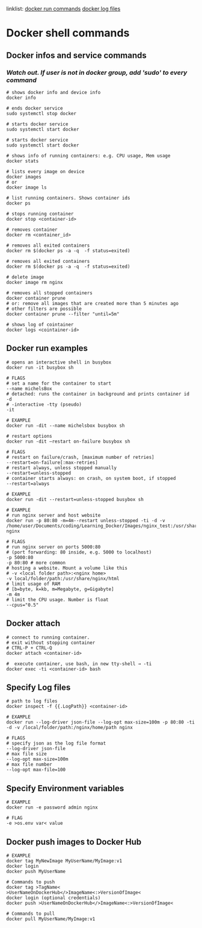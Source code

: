 linklist:
[docker run commands](#docker-run-examples)
[docker log files](#specify-log-files)

# Docker shell commands

## Docker infos and service commands

### _Watch out. If user is not in docker group, add 'sudo' to every command_

```console
# shows docker info and device info
docker info
```

```console
# ends docker service
sudo systemctl stop docker
```

```console
# starts docker service
sudo systemctl start docker
```

```console
# starts docker service
sudo systemctl start docker
```

```console
# shows info of running containers: e.g. CPU usage, Mem usage
docker stats
```

```console
# lists every image on device
docker images
# or
docker image ls
```

```console
# list running containers. Shows container ids
docker ps
```

```console
# stops running container
docker stop <container-id>
```

```console
# removes container
docker rm <container_id>
```

```console
# removes all exited containers
docker rm $(docker ps -a -q  -f status=exited)
```

```console
# removes all exited containers
docker rm $(docker ps -a -q  -f status=exited)
```

```console
# delete image
docker image rm nginx
```

```console
# removes all stopped containers
docker container prune
# or: remove all images that are created more than 5 minutes ago
# other filters are possible
docker container prune --filter "until=5m"
```

```console
# shows log of cointainer
docker logs <cointainer-id>
```

## Docker run examples

```console
# opens an interactive shell in busybox
docker run -it busybox sh

# FLAGS
# set a name for the container to start
--name michelsBox
# detached: runs the container in background and prints container id
-d
# -interactive -tty (pseudo)
-it

# EXAMPLE
docker run -dit --name michelsbox busybox sh
```

```console
# restart options
docker run -dit –restart on-failure busybox sh

# FLAGS
# restart on failure/crash, [maximum number of retries]
--restart=on-failure[:max-retries]
# restart always, unless stopped manually
--restart=unless-stopped
# container starts always: on crash, on system boot, if stopped
--restart=always

# EXAMPLE
docker run -dit --restart=unless-stopped busybox sh
```

```console
# EXAMPLE
# run nginx server and host website
docker run -p 80:80 -m=4m--restart unless-stopped -ti -d -v /home/user/Documents/coding/Learning_Docker/Images/nginx_test:/usr/share/nginx/html nginx

# FLAGS
# run nginx server on ports 5000:80
# (port forwarding: 80 inside, e.g. 5000 to localhost)
-p 5000:80
-p 80:80 # more common
# hosting a website. Mount a volume like this
# -v <local folder path>:<nginx home>
-v local/folder/path:/usr/share/nginx/html
# limit usage of RAM
# [b=byte, k=kb, m=Megabyte, g=Gigabyte]
-m 4m
# limit the CPU usage. Number is float
--cpus="0.5"
```

## Docker attach

```console
# connect to running container.
# exit without stopping container
# CTRL-P + CTRL-Q
docker attach <container-id>
```

```console
#  execute container, use bash, in new tty-shell → -ti
docker exec -ti <container-id> bash
```

## Specify Log files

```console
# path to log files
docker inspect -f {{.LogPath}} <container-id>
```

```console
# EXAMPLE
docker run --log-driver json-file --log-opt max-size=100m -p 80:80 -ti -d -v /local/folder/path:/nginx/home/path nginx

# FLAGS
# specify json as the log file format
--log-driver json-file
# max file size
--log-opt max-size=100m
# max file number
--log-opt max-file=100
```

## Specify Environment variables

```console
# EXAMPLE
docker run -e password admin nginx

# FLAG
-e >os.env var< value
```

## Docker push images to Docker Hub

```console
# EXAMPLE
docker tag MyNewImage MyUserName/MyImage:v1
docker login
docker push MyUserName

# Commands to push
docker tag >TagName< >UserNameOnDockerHub</>ImageName<:>VersionOfImage<
docker login (optional credentials)
docker push >UserNameOnDockerHub</>ImageName<:>VersionOfImage<

# Commands to pull
docker pull MyUserName/MyImage:v1
```
